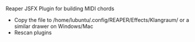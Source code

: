 Reaper JSFX Plugin for building MIDI chords

- Copy the file to /home/lubuntu/.config/REAPER/Effects/Klangraum/ or a similar drawer on Windows/Mac
- Rescan plugins
